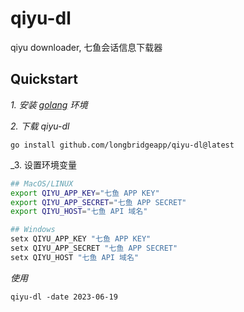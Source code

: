 # qiyu-dl
qiyu downloader, 七鱼会话信息下载器

## Quickstart

_1. 安装 [golang](https://go.dev/doc/install) 环境_

_2. 下载 qiyu-dl_

```
go install github.com/longbridgeapp/qiyu-dl@latest
```

_3. 设置环境变量

```bash
## MacOS/LINUX
export QIYU_APP_KEY="七鱼 APP KEY"                       
export QIYU_APP_SECRET="七鱼 APP SECRET"
export QIYU_HOST="七鱼 API 域名"
```

```powershell
## Windows 
setx QIYU_APP_KEY "七鱼 APP KEY"
setx QIYU_APP_SECRET "七鱼 APP SECRET"
setx QIYU_HOST "七鱼 API 域名"
```

_使用_
```
qiyu-dl -date 2023-06-19

```




